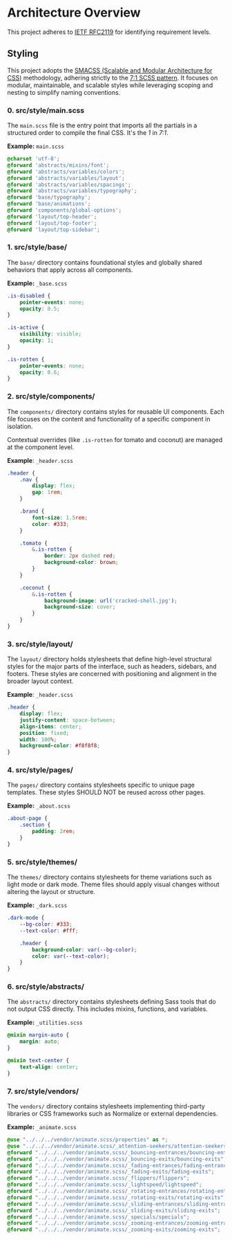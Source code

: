 # Architecture Overview

This project adheres to [IETF RFC2119](https://www.rfc-editor.org/rfc/rfc2119)
for identifying requirement levels.

## Styling

This project adopts the [SMACSS (Scalable and Modular Architecture for
CSS)](https://smacss.com/) methodology, adhering strictly to the [7:1 SCSS
pattern](https://sass-guidelin.es/#the-7-1-pattern). It focuses on modular,
maintainable, and scalable styles while leveraging scoping and nesting to
simplify naming conventions.

### 0. src/style/main.scss

The `main.scss` file is the entry point that imports all the partials in a
structured order to compile the final CSS. It's the *1* in *7:1*.

**Example:** `main.scss`

```scss
@charset 'utf-8';
@forward 'abstracts/mixins/font';
@forward 'abstracts/variables/colors';
@forward 'abstracts/variables/layout';
@forward 'abstracts/variables/spacings';
@forward 'abstracts/variables/typography';
@forward 'base/typography';
@forward 'base/animations';
@forward 'components/global-options';
@forward 'layout/top-header';
@forward 'layout/top-footer';
@forward 'layout/top-sidebar';
```

### 1. src/style/base/

The `base/` directory contains foundational styles and globally shared behaviors
that apply across all components.

**Example:** `_base.scss`

```scss
.is-disabled {
    pointer-events: none;
    opacity: 0.5;
}

.is-active {
    visibility: visible;
    opacity: 1;
}

.is-rotten {
    pointer-events: none;
    opacity: 0.6;
}
```

### 2. src/style/components/

The `components/` directory contains styles for reusable UI components. Each
file focuses on the content and functionality of a specific component in
isolation.

Contextual overrides (like `.is-rotten` for tomato and coconut) are managed at the
component level.

**Example**: `_header.scss`

```scss
.header {
    .nav {
        display: flex;
        gap: 1rem;
    }

    .brand {
        font-size: 1.5rem;
        color: #333;
    }

    .tomato {
        &.is-rotten {
            border: 2px dashed red;
            background-color: brown;
        }
    }

    .coconut {
        &.is-rotten {
            background-image: url('cracked-shell.jpg');
            background-size: cover;
        }
    }
}
```

### 3. src/style/layout/

The `layout/` directory holds stylesheets that define high-level structural
styles for the major parts of the interface, such as headers, sidebars, and
footers. These styles are concerned with positioning and alignment in the
broader layout context.

**Example**: `_header.scss`

```scss
.header {
    display: flex;
    justify-content: space-between;
    align-items: center;
    position: fixed;
    width: 100%;
    background-color: #f8f8f8;
}
```

### 4. src/style/pages/

The `pages/` directory contains stylesheets specific to unique page templates.
These styles SHOULD NOT be reused across other pages.

**Example:** `_about.scss`

```scss
.about-page {
    .section {
        padding: 2rem;
    }
}
```

### 5. src/style/themes/

The `themes/` directory contains stylesheets for theme variations such as light mode or
dark mode. Theme files should apply visual changes without altering the layout
or structure.

**Example:** `_dark.scss`

```scss
.dark-mode {
    --bg-color: #333;
    --text-color: #fff;

    .header {
        background-color: var(--bg-color);
        color: var(--text-color);
    }
}
```

### 6. src/style/abstracts/

The `abstracts/` directory contains stylesheets defining Sass tools that do not
output CSS directly. This includes mixins, functions, and variables.

**Example:** `_utilities.scss`

```scss
@mixin margin-auto {
    margin: auto;
}

@mixin text-center {
    text-align: center;
}
```

### 7. src/style/vendors/

The `vendors/` directory contains stylesheets implementing third-party libraries
or CSS frameworks such as Normalize or external dependencies.

**Example:** `_animate.scss`

```scss
@use "../../../vendor/animate.scss/properties" as *;
@use "../../../vendor/animate.scss/_attention-seekers/attention-seekers" as *;
@forward "../../../vendor/animate.scss/_bouncing-entrances/bouncing-entrances";
@forward "../../../vendor/animate.scss/_bouncing-exits/bouncing-exits";
@forward "../../../vendor/animate.scss/_fading-entrances/fading-entrances";
@forward "../../../vendor/animate.scss/_fading-exits/fading-exits";
@forward "../../../vendor/animate.scss/_flippers/flippers";
@forward "../../../vendor/animate.scss/_lightspeed/lightspeed";
@forward "../../../vendor/animate.scss/_rotating-entrances/rotating-entrances";
@forward "../../../vendor/animate.scss/_rotating-exits/rotating-exits";
@forward "../../../vendor/animate.scss/_sliding-entrances/sliding-entrances";
@forward "../../../vendor/animate.scss/_sliding-exits/sliding-exits";
@forward "../../../vendor/animate.scss/_specials/specials";
@forward "../../../vendor/animate.scss/_zooming-entrances/zooming-entrances";
@forward "../../../vendor/animate.scss/_zooming-exits/zooming-exits";
```
